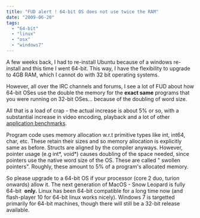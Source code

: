 ```yaml
---
title: "FUD alert ! 64-bit OS does not use twice the RAM"
date: "2009-06-20"
tags: 
  - "64-bit"
  - "linux"
  - "osx"
  - "windows7"
---
```


A few weeks back, I had to re-install Ubuntu because of a windows re-install and this time I went 64-bit. This way, I have the flexibility to upgrade to 4GB RAM, which I cannot do with 32 bit operating systems.

However, all over the IRC channels and forums, I see a lot of FUD about how 64-bit OSes use the double the memory for the **exact same** programs that you were running on 32-bit OSes... because of the doubling of word size.

All that is a load of crap - the actual increase is about 5% or so, with a substantial increase in video encoding, playback and a lot of other [application benchmarks](http://www.tuxradar.com/content/ubuntu-904-32-bit-vs-64-bit-benchmarks).

Program code uses memory allocation w.r.t primitive types like int, int64, char, etc. These retain their sizes and so memory allocation is explicitly same as before. Structs are aligned by the compiler anyways. However, pointer usage (e.g int\*, void\*) causes doubling of the space needed, since pointers use the native word size of the OS. These are called " swollen pointers". Roughly, these amount to 5% of a program's allocated memory.

So please upgrade to a 64-bit OS if your processor (core 2 duo, turion onwards) allow it. The next generation of MacOS - Snow Leopard is fully 64-bit  **only.** Linux has been 64-bit compatible for a long time now (and flash-player 10 for 64-bit linux works nicely). Windows 7 is targetted primarily for 64-bit machines, though there will still be a 32-bit release available.
